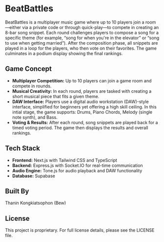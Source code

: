 # BeatBattles

BeatBattles is a multiplayer music game where up to 10 players join a room—either via a private code or through quick-play—to compete in creating an 8-bar song snippet. Each round challenges players to compose a song for a specific theme (for example, “song for when you're in the elevator” or “song to use when getting married”). After the composition phase, all snippets are played in a loop for the players, who then vote on their favorites. The game culminates in a podium display showing the final rankings.

## Game Concept

- **Multiplayer Competition:** Up to 10 players can join a game room and compete in rounds.
- **Musical Creativity:** In each round, players are tasked with creating a short musical piece that fits a given theme.
- **DAW Interface:** Players use a digital audio workstation (DAW)-style interface, simplified for beginners yet offering a high skill ceiling. In this intial stage, the game supports: Drums, Piano Chords, Melody (single note synth), and Bass.
- **Voting & Results:** After each round, song snippets are played back for a timed voting period. The game then displays the results and overall rankings.

## Tech Stack

- **Frontend:** Next.js with Tailwind CSS and TypeScript  
- **Backend:** Express.js with Socket.IO for real-time communication  
- **Audio Engine:** Tone.js for audio playback and DAW functionality  
- **Database:** Supabase

## Built By

Thanin Kongkiatsophon (Bew) 

## License

This project is proprietary. For full license details, please see the LICENSE file.
